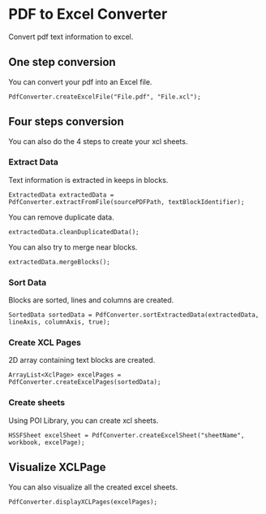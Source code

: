 # PDF to Excel Converter
Convert pdf text information to excel.

## One step conversion
You can convert your pdf into an Excel file.
```
PdfConverter.createExcelFile("File.pdf", "File.xcl");
```

## Four steps conversion
You can also do the 4 steps to create your xcl sheets.
### Extract Data
Text information is extracted in keeps in blocks.
```
ExtractedData extractedData = PdfConverter.extractFromFile(sourcePDFPath, textBlockIdentifier);
```

You can remove duplicate data.
```
extractedData.cleanDuplicatedData();
```

You can also try to merge near blocks.
```
extractedData.mergeBlocks();
```


### Sort Data
Blocks are sorted, lines and columns are created.
```
SortedData sortedData = PdfConverter.sortExtractedData(extractedData, lineAxis, columnAxis, true);
```

### Create XCL Pages
2D array containing text blocks are created.
```
ArrayList<XclPage> excelPages = PdfConverter.createExcelPages(sortedData);
```

### Create sheets
Using POI Library, you can create xcl sheets.
```
HSSFSheet excelSheet = PdfConverter.createExcelSheet("sheetName", workbook, excelPage);
```

## Visualize XCLPage
You can also visualize all the created excel sheets.
```
PdfConverter.displayXCLPages(excelPages);
```